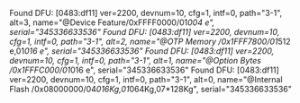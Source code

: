 Found DFU: [0483:df11] ver=2200, devnum=10, cfg=1, intf=0, path="3-1", alt=3, name="@Device Feature/0xFFFF0000/01*004 e", serial="345336633536"
Found DFU: [0483:df11] ver=2200, devnum=10, cfg=1, intf=0, path="3-1", alt=2, name="@OTP Memory /0x1FFF7800/01*512 e,01*016 e", serial="345336633536"
Found DFU: [0483:df11] ver=2200, devnum=10, cfg=1, intf=0, path="3-1", alt=1, name="@Option Bytes  /0x1FFFC000/01*016 e", serial="345336633536"
Found DFU: [0483:df11] ver=2200, devnum=10, cfg=1, intf=0, path="3-1", alt=0, name="@Internal Flash  /0x08000000/04*016Kg,01*064Kg,07*128Kg", serial="345336633536"
